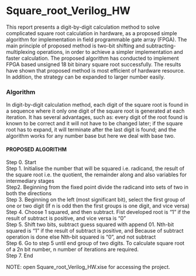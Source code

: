 # Square_root_Verilog_HW
This report presents a digit-by-digit calculation method to solve complicated square root calculation in hardware, as a proposed simple algorithm for implementation in field programmable gate array (FPGA). The main principle of proposed method is two-bit shifting and subtracting-multiplexing operations, in order to achieve a simpler implementation and faster calculation. The proposed algorithm has conducted to implement FPGA based unsigned 18 bit binary square root successfully. The results have shown that proposed method is most efficient of hardware resource. In addition, the strategy can be expanded to larger number easily.

<h3>Algorithm</h3>
In digit-by-digit calculation method, each digit of the square root is found in a sequence where it only one digit of the square root is generated at each iteration.
 It has several advantages, such as: every digit of the root found is known to be correct and it will not have to be changed later; if the square root has to expand, it will terminate after the last digit is found; and the algorithm works for any number base but here we deal with base two.
 
<h4>PROPOSED ALGORITHM</h4>
Step 0. Start</br>
Step 1. Initialise the number that will be squared i.e. radicand, the result of the square root i.e. the quotient, the remainder along and also variables for intermediary stages </br>
Step2. Beginning from the fixed point divide the radicand into sets of two in both the directions</br>
Step 3. Beginning on the left (most significant bit), select the first group of one or two digit (If n is odd then the first groups is one digit, and vice versa) </br>
Step 4. Choose 1 squared, and then subtract. Fist developed root is “1” if the result of subtract is positive, and vice versa is “0”</br>
 Step 5. Shift two bits, subtract guess squared with append 01. Nth-bit squared is “1” if the result of subtract is positive, and Because of subtract operation is done else Nth-bit squared is “0”, and not subtract </br>
Step 6. Go to step 5 until end group of two digits. To calculate square root of a 2n bit number, n number of iterations are required. </br>
Step 7. End</br>

NOTE: open Square_root_Verilog_HW.xise for accessing the project.
